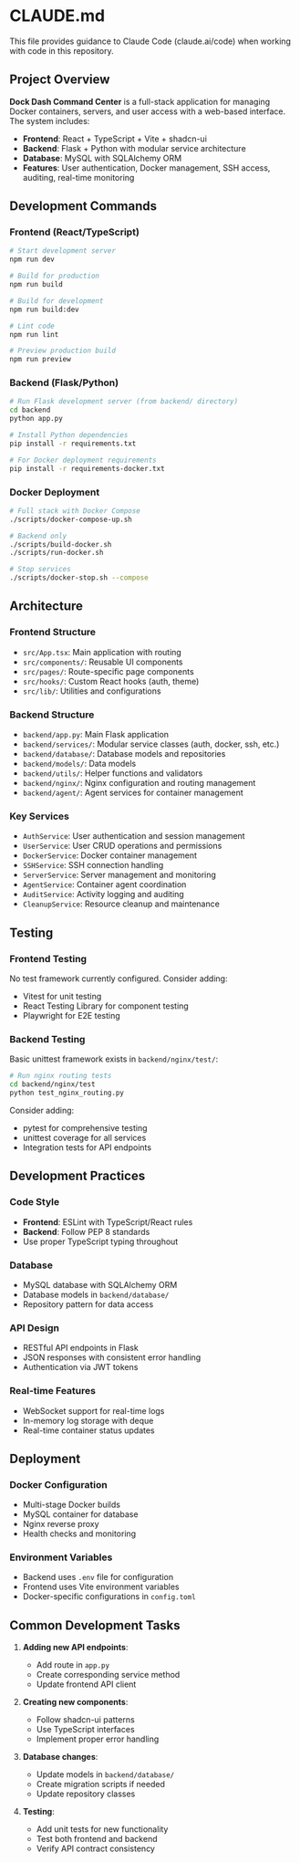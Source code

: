 # CLAUDE.md

This file provides guidance to Claude Code (claude.ai/code) when working with code in this repository.

## Project Overview

**Dock Dash Command Center** is a full-stack application for managing Docker containers, servers, and user access with a web-based interface. The system includes:

- **Frontend**: React + TypeScript + Vite + shadcn-ui
- **Backend**: Flask + Python with modular service architecture
- **Database**: MySQL with SQLAlchemy ORM
- **Features**: User authentication, Docker management, SSH access, auditing, real-time monitoring

## Development Commands

### Frontend (React/TypeScript)
```bash
# Start development server
npm run dev

# Build for production
npm run build

# Build for development
npm run build:dev

# Lint code
npm run lint

# Preview production build
npm run preview
```

### Backend (Flask/Python)
```bash
# Run Flask development server (from backend/ directory)
cd backend
python app.py

# Install Python dependencies
pip install -r requirements.txt

# For Docker deployment requirements
pip install -r requirements-docker.txt
```

### Docker Deployment
```bash
# Full stack with Docker Compose
./scripts/docker-compose-up.sh

# Backend only
./scripts/build-docker.sh
./scripts/run-docker.sh

# Stop services
./scripts/docker-stop.sh --compose
```

## Architecture

### Frontend Structure
- `src/App.tsx`: Main application with routing
- `src/components/`: Reusable UI components
- `src/pages/`: Route-specific page components
- `src/hooks/`: Custom React hooks (auth, theme)
- `src/lib/`: Utilities and configurations

### Backend Structure
- `backend/app.py`: Main Flask application
- `backend/services/`: Modular service classes (auth, docker, ssh, etc.)
- `backend/database/`: Database models and repositories
- `backend/models/`: Data models
- `backend/utils/`: Helper functions and validators
- `backend/nginx/`: Nginx configuration and routing management
- `backend/agent/`: Agent services for container management

### Key Services
- `AuthService`: User authentication and session management
- `UserService`: User CRUD operations and permissions
- `DockerService`: Docker container management
- `SSHService`: SSH connection handling
- `ServerService`: Server management and monitoring
- `AgentService`: Container agent coordination
- `AuditService`: Activity logging and auditing
- `CleanupService`: Resource cleanup and maintenance

## Testing

### Frontend Testing
No test framework currently configured. Consider adding:
- Vitest for unit testing
- React Testing Library for component testing
- Playwright for E2E testing

### Backend Testing
Basic unittest framework exists in `backend/nginx/test/`:
```bash
# Run nginx routing tests
cd backend/nginx/test
python test_nginx_routing.py
```

Consider adding:
- pytest for comprehensive testing
- unittest coverage for all services
- Integration tests for API endpoints

## Development Practices

### Code Style
- **Frontend**: ESLint with TypeScript/React rules
- **Backend**: Follow PEP 8 standards
- Use proper TypeScript typing throughout

### Database
- MySQL database with SQLAlchemy ORM
- Database models in `backend/database/`
- Repository pattern for data access

### API Design
- RESTful API endpoints in Flask
- JSON responses with consistent error handling
- Authentication via JWT tokens

### Real-time Features
- WebSocket support for real-time logs
- In-memory log storage with deque
- Real-time container status updates

## Deployment

### Docker Configuration
- Multi-stage Docker builds
- MySQL container for database
- Nginx reverse proxy
- Health checks and monitoring

### Environment Variables
- Backend uses `.env` file for configuration
- Frontend uses Vite environment variables
- Docker-specific configurations in `config.toml`

## Common Development Tasks

1. **Adding new API endpoints**:
   - Add route in `app.py`
   - Create corresponding service method
   - Update frontend API client

2. **Creating new components**:
   - Follow shadcn-ui patterns
   - Use TypeScript interfaces
   - Implement proper error handling

3. **Database changes**:
   - Update models in `backend/database/`
   - Create migration scripts if needed
   - Update repository classes

4. **Testing**:
   - Add unit tests for new functionality
   - Test both frontend and backend
   - Verify API contract consistency